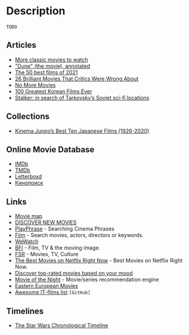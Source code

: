 # Description

`TODO`


## Articles

- [More classic movies to watch](https://www.the-classic-movies.com/)
- ["Dune" (the movie), annotated](https://maxread.substack.com/p/dune-annotated)
- [The 50 best films of 2021](https://www.bfi.org.uk/sight-and-sound/polls/50-best-films-2021)
- [26 Brilliant Movies That Critics Were Wrong About](https://www.theatlantic.com/culture/archive/2021/09/26-movies-fall-watch-list/619975/)
- [No More Movies](https://jayriverlong.github.io/2021/07/05/movies.html)
- [100 Greatest Korean Films Ever](https://www.koreanscreen.com/100-greatest-korean-films-100-51)
- [Stalker: in search of Tarkovsky’s Soviet sci-fi locations](https://www.bfi.org.uk/features/andrei-tarkovsky-stalker-locations)


## Collections

- [Kinema Junpo’s Best Ten Japanese Films (1926-2020)](https://letterboxd.com/eiganerd/list/kinema-junpos-best-ten-japanese-films-1926/)


## Online Movie Database

- [IMDb](https://www.imdb.com/)
- [TMDb](https://www.themoviedb.org/)
- [Letterboxd](https://letterboxd.com/)
- [Кинопоиск](https://www.kinopoisk.ru/)


## Links

- [Movie map](https://www.movie-map.com/)
- [DISCOVER NEW MOVIES](https://www.gnovies.com/faves.php)
- [PlayPhrase](https://www.playphrase.me/#/search) - Searching Cinema Phrases
- [Flim](https://beta.flim.ai/) - Search movies, actors, directors or keywords.
- [WeWatch](https://wewatchapp.xyz/)
- [BFI](https://www.bfi.org.uk/) - Film, TV & the moving image.
- [FSR](https://filmschoolrejects.com/) - Movies, TV, Culture
- [The Best Movies on Netflix Right Now](https://flickmetrix.com/) - Best Movies on Netflix Right Now.
- [Discover top-rated movies based on your mood](https://www.mood2movie.com/)
- [Movie of the Night](https://www.movieofthenight.com/) - Movie/series recommendation engine
- [Eastern European Movies](https://easterneuropeanmovies.com/)
- [Awesome IT-films list](https://github.com/greybax/awesome-IT-films) `[GitHub]`


## Timelines

- [The Star Wars Chronological Timeline](https://genius.com/Star-wars-the-star-wars-chronological-timeline-annotated)
